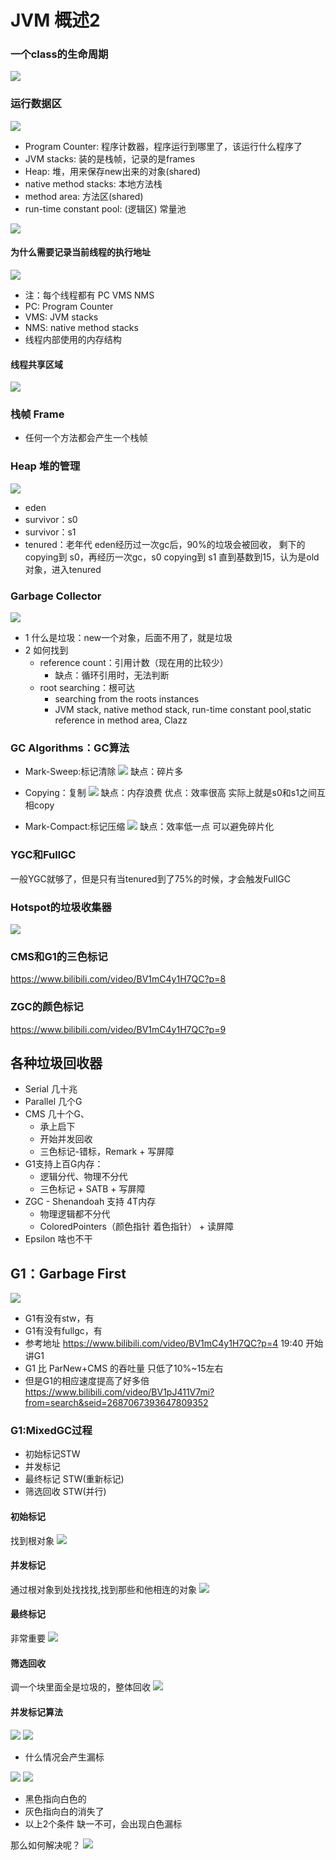 # JVM 概述2

### 一个class的生命周期
![](images/8F46E6D0-D1A4-4663-B7EC-4B6C36B1AD5B.png)

### 运行数据区
![](images/B69E3755-3949-4C9A-AA14-1ED16B16BF7B.png)
* Program Counter: 程序计数器，程序运行到哪里了，该运行什么程序了
* JVM stacks: 装的是栈帧，记录的是frames
* Heap: 堆，用来保存new出来的对象(shared)
* native method stacks: 本地方法栈
* method area: 方法区(shared)
* run-time constant pool: (逻辑区) 常量池

![](images/91510A4B-2158-478C-9DBE-02275ED1978E.png)

#### 为什么需要记录当前线程的执行地址
![](images/67823C34-1F31-4BD7-AC58-827895C9C89A.png)
* 注：每个线程都有 PC VMS NMS
* PC: Program Counter
* VMS: JVM stacks
* NMS: native method stacks
* 线程内部使用的内存结构

#### 线程共享区域
![](images/5953402B-AD2F-4C8C-AE48-1DB62830F92C.png)

### 栈帧 Frame
* 任何一个方法都会产生一个栈帧


### Heap 堆的管理
![](images/A9EB3010-B0AB-476C-B4BE-7208400E9932.png)
* eden
* survivor：s0
* survivor：s1
* tenured：老年代
eden经历过一次gc后，90%的垃圾会被回收，
剩下的 copying到 s0，再经历一次gc，s0 copying到 s1
直到基数到15，认为是old对象，进入tenured

### Garbage Collector
![](images/AB587510-6F5E-46E6-8288-7005B1B6D53A.png)
* 1 什么是垃圾：new一个对象，后面不用了，就是垃圾
* 2 如何找到
  * reference count：引用计数（现在用的比较少）
    * 缺点：循环引用时，无法判断
  * root searching：根可达
    * searching from the roots instances
    * JVM stack, native method stack, run-time constant pool,static reference in method area, Clazz

### GC Algorithms：GC算法

* Mark-Sweep:标记清除
![](images/C65B118A-8F69-4650-8FCE-18352B7722D0.png)
缺点：碎片多

* Copying：复制
![](images/9CE14EF2-0DEE-49C4-B6BD-36DF00A10D15.png)
缺点：内存浪费
优点：效率很高
实际上就是s0和s1之间互相copy

* Mark-Compact:标记压缩
![](images/B140224D-17A7-439F-ADDA-43CAC7A27E49.png)
缺点：效率低一点
可以避免碎片化


### YGC和FullGC
一般YGC就够了，但是只有当tenured到了75%的时候，才会触发FullGC

### Hotspot的垃圾收集器
![](images/86344157-73A5-493E-A5B2-C1C566D5337A.png)

### CMS和G1的三色标记
https://www.bilibili.com/video/BV1mC4y1H7QC?p=8

### ZGC的颜色标记
https://www.bilibili.com/video/BV1mC4y1H7QC?p=9


## 各种垃圾回收器
* Serial 几十兆
* Parallel 几个G
* CMS 几十个G、
  * 承上启下
  * 开始并发回收
  * 三色标记-错标，Remark + 写屏障
* G1支持上百G内存：
  * 逻辑分代、物理不分代
  * 三色标记 + SATB + 写屏障
* ZGC - Shenandoah 支持 4T内存
  * 物理逻辑都不分代
  * ColoredPointers（颜色指针 着色指针） + 读屏障
* Epsilon 啥也不干

## G1：Garbage First
![](images/35EFAA87-28E2-4D02-B05C-DCF042B13E1C.png)
* G1有没有stw，有
* G1有没有fullgc，有
* 参考地址
https://www.bilibili.com/video/BV1mC4y1H7QC?p=4
19:40 开始讲G1
* G1 比 ParNew+CMS 的吞吐量 只低了10%~15左右
* 但是G1的相应速度提高了好多倍
https://www.bilibili.com/video/BV1pJ411V7mi?from=search&seid=2687067393647809352

### G1:MixedGC过程
* 初始标记STW
* 并发标记
* 最终标记 STW(重新标记)
* 筛选回收 STW(并行)

#### 初始标记
找到根对象
![](images/FEC6E8E0-64C1-4108-90B3-CD53396040CF.png)

#### 并发标记
通过根对象到处找找找,找到那些和他相连的对象
![](images/32F92A41-857E-46F4-ABA3-70F67E2F497E.png)

#### 最终标记
非常重要
![](images/B6483F77-010D-429A-AF49-9D779C25A2CF.png)

#### 筛选回收
调一个块里面全是垃圾的，整体回收
![](images/700D278D-EDC4-4451-9CCE-051490FC7280.png)

#### 并发标记算法
![](images/B6E47B22-A62E-4173-AAF2-79741C604CA2.png)
![](images/7386E740-621B-4F86-9D1A-896609BFA555.png)

* 什么情况会产生漏标

![](images/9A668CE3-A6C7-462C-91ED-525124C1B012.png)
![](images/0FDC5B38-E732-4F4C-B07F-221FF39F0FBB.png)
  * 黑色指向白色的
  * 灰色指向白的消失了
  * 以上2个条件 缺一不可，会出现白色漏标

那么如何解决呢？
![](images/0BCC0488-9796-44ED-BFE1-44EE2FE29464.png)

